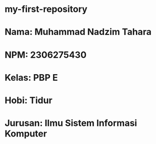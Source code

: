 # my-first-repository

# Nama: Muhammad Nadzim Tahara
# NPM: 2306275430
# Kelas: PBP E
# Hobi: Tidur
# Jurusan: Ilmu Sistem Informasi Komputer